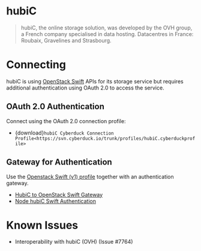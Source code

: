 hubiC
===

> hubiC, the online storage solution, was developed by the OVH group, a French company specialised in data hosting. Datacentres in France: Roubaix, Gravelines and Strasbourg.

# Connecting

hubiC is using [OpenStack Swift](index) APIs for its storage service but requires additional authentication using OAuth 2.0 to access the service.

## OAuth 2.0 Authentication

Connect using the OAuth 2.0 connection profile:

- {download}`hubiC Cyberduck Connection Profile<https://svn.cyberduck.io/trunk/profiles/hubiC.cyberduckprofile>`

## Gateway for Authentication

Use the [Openstack Swift (v1) profile](index) together with an authentication gateway.

- [HubiC to OpenStack Swift Gateway](https://github.com/oderwat/hubic2swiftgate)
- [Node hubiC Swift Authentication](https://github.com/gierschv/node-hubic-swiftauth)

# Known Issues

- Interoperability with hubiC (OVH) (Issue #7764)